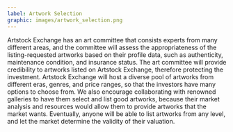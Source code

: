 ```yaml
---
label: Artwork Selection
graphic: images/artwork_selection.png
---
```

Artstock Exchange has an art committee that consists experts from many different areas, and the committee will assess the appropriateness of the listing-requested artworks based on their profile data, such as authenticity, maintenance condition, and insurance status. The art committee will provide credibility to artworks listed on Artstock Exchange, therefore protecting the investment. Artstock Exchange will host a diverse pool of artworks from different eras, genres, and price ranges, so that the investors have many options to choose from. We also encourage collaborating with renowned galleries to have them select and list good artworks, because their market analysis and resources would allow them to provide artworks that the market wants. Eventually, anyone will be able to list artworks from any level, and let the market determine the validity of their valuation.
